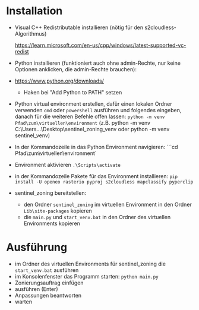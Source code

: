 # Installation
- Visual C++ Redistributable installieren
  (nötig für den s2cloudless-Algorithmus)
  
  https://learn.microsoft.com/en-us/cpp/windows/latest-supported-vc-redist
- Python installieren (funktioniert auch ohne admin-Rechte, nur keine Optionen anklicken, die admin-Rechte brauchen):
- 
  https://www.python.org/downloads/
  - Haken bei "Add Python to PATH" setzen
- Python virtual environment erstellen, dafür einen lokalen Ordner verwenden
  `cmd` oder `powershell` ausführen und folgendes eingeben, danach für die weiteren Befehle offen lassen:
  ```python -m venv Pfad\zum\virtuellen\environment```
  (z.B. python -m venv C:\Users\...\Desktop\sentinel_zoning_venv oder python -m venv sentinel_venv)
- In der Kommandozeile in das Python Environment navigieren:
  ```cd Pfad\zum\virtuellen\environment`
- Environment aktivieren
  ```.\Scripts\activate```
- in der Kommandozeile Pakete für das Environment installieren:
  ```pip install -U openeo rasterio pyproj s2cloudless mapclassify pyperclip```
- sentinel_zoning bereitstellen:
   - den Ordner `sentinel_zoning` im virtuellen Environment in den Ordner `Lib\site-packages` kopieren
   - die `main.py` und `start_venv.bat` in den Ordner des virtuellen Environments kopieren

# Ausführung
- im Ordner des virtuellen Environments für sentinel_zoning die `start_venv.bat` ausführen
- im Konsolenfenster das Programm starten:
  ```python main.py```
- Zonierungsauftrag einfügen
- ausführen (Enter)
- Anpassungen beantworten
- warten
